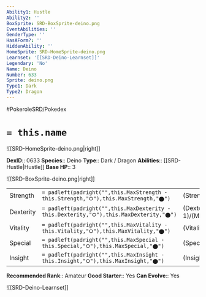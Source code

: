 ```yaml
---
Ability1: Hustle
Ability2: ''
BoxSprite: SRD-BoxSprite-deino.png
EventAbilities: ''
GenderType: ''
HasAForm?: ''
HiddenAbility: ''
HomeSprite: SRD-HomeSprite-deino.png
Learnset: '[[SRD-Deino-Learnset]]'
Legendary: 'No'
Name: Deino
Number: 633
Sprite: deino.png
Type1: Dark
Type2: Dragon
---
```


#PokeroleSRD/Pokedex

# `= this.name`

![[SRD-HomeSprite-deino.png|right]]

**DexID**:: 0633
**Species**:: Deino
**Type**:: Dark / Dragon
**Abilities**:: [[SRD-Hustle|Hustle]]
**Base HP**:: 3

![[SRD-BoxSprite-deino.png|right]]

|           |                                                                                        |                                          |
| --------- | -------------------------------------------------------------------------------------- | ---------------------------------------- |
| Strength  | `= padleft(padright("",this.MaxStrength - this.Strength,"⭘"),this.MaxStrength,"⬤")`    | (Strength::2)/(MaxStrength::4)   |
| Dexterity | `= padleft(padright("",this.MaxDexterity - this.Dexterity,"⭘"),this.MaxDexterity,"⬤")` | (Dexterity:: 1)/(MaxDexterity::3) |
| Vitality  | `= padleft(padright("",this.MaxVitality - this.Vitality,"⭘"),this.MaxVitality,"⬤")`    | (Vitality::2)/(MaxVitality::4)   |
| Special   | `= padleft(padright("",this.MaxSpecial - this.Special,"⭘"),this.MaxSpecial,"⬤")`       | (Special::2)/(MaxSpecial::4)     |
| Insight   | `= padleft(padright("",this.MaxInsight - this.Insight,"⭘"),this.MaxInsight,"⬤")`       | (Insight::2)/(MaxInsight::4)     |

**Recommended Rank**:: Amateur
**Good Starter**:: Yes
**Can Evolve**:: Yes

![[SRD-Deino-Learnset]]